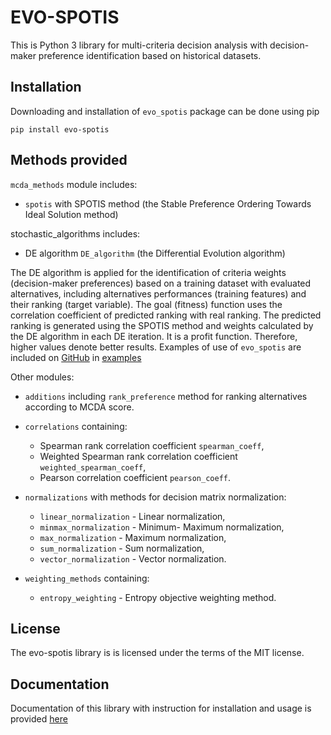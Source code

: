 # EVO-SPOTIS

This is Python 3 library for multi-criteria decision analysis with decision-maker preference identification based on historical datasets.

## Installation

Downloading and installation of `evo_spotis` package can be done using pip

```
pip install evo-spotis
```

## Methods provided

`mcda_methods` module includes:
- `spotis` with SPOTIS method (the Stable Preference Ordering Towards Ideal Solution method)

stochastic_algorithms includes:
- DE algorithm `DE_algorithm` (the Differential Evolution algorithm)

The DE algorithm is applied for the identification of criteria weights (decision-maker preferences) based on a training dataset with evaluated alternatives,
including alternatives performances (training features) and their ranking (target variable). The goal (fitness) function uses the correlation coefficient
of predicted ranking with real ranking. The predicted ranking is generated using the SPOTIS method and weights calculated by the DE algorithm in each DE iteration.
 It is a profit function. Therefore, higher values denote better results. Examples of use of `evo_spotis` are included on [GitHub](https://github.com/energyinpython/EVO-SPOTIS) in [examples](https://github.com/energyinpython/EVO-SPOTIS/tree/main/examples)

Other modules:

- `additions` including `rank_preference` method for ranking alternatives according to MCDA score.

- `correlations` containing: 

	- Spearman rank correlation coefficient `spearman_coeff`, 
	- Weighted Spearman rank correlation coefficient `weighted_spearman_coeff`,
	- Pearson correlation coefficient `pearson_coeff`.
	
- `normalizations` with methods for decision matrix normalization:

	- `linear_normalization` - Linear normalization,
	- `minmax_normalization` - Minimum- Maximum normalization,
	- `max_normalization` - Maximum normalization,
	- `sum_normalization` - Sum normalization,
	- `vector_normalization` - Vector normalization.
	
- `weighting_methods` containing:

	- `entropy_weighting` - Entropy objective weighting method.

## License

The evo-spotis library is is licensed under the terms of the MIT license.

## Documentation

Documentation of this library with instruction for installation and usage is provided
[here](https://evo-spotis.readthedocs.io/en/latest/)